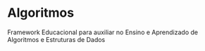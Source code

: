 # Algoritmos
Framework Educacional para auxiliar no Ensino e Aprendizado de Algoritmos e Estruturas de Dados
